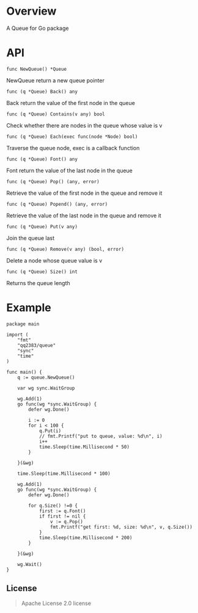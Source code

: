 # Overview

A Queue for Go package

# API
```
func NewQueue() *Queue
```
NewQueue return a new queue pointer

```
func (q *Queue) Back() any
```
Back return the value of the first node in the queue

```
func (q *Queue) Contains(v any) bool
```
Check whether there are nodes in the queue whose value is v

```
func (q *Queue) Each(exec func(node *Node) bool)
```
Traverse the queue node, exec is a callback function

```
func (q *Queue) Font() any
```
Font return the value of the last node in the queue

```
func (q *Queue) Pop() (any, error)
```
Retrieve the value of the first node in the queue and remove it

```
func (q *Queue) Popend() (any, error)
```
Retrieve the value of the last node in the queue and remove it

```
func (q *Queue) Put(v any)
```
Join the queue last

```
func (q *Queue) Remove(v any) (bool, error)
```
Delete a node whose queue value is v

```
func (q *Queue) Size() int
```
Returns the queue length

# Example
```
package main

import (
	"fmt"
	"qq2383/queue"
	"sync"
	"time"
)

func main() {
	q := queue.NewQueue()

	var wg sync.WaitGroup

	wg.Add(1)
	go func(wg *sync.WaitGroup) {
		defer wg.Done()

		i := 0
		for i < 100 {
			q.Put(i)
			// fmt.Printf("put to queue, value: %d\n", i)
			i++
			time.Sleep(time.Millisecond * 50)
		}

	}(&wg)

	time.Sleep(time.Millisecond * 100)

	wg.Add(1)
	go func(wg *sync.WaitGroup) {
		defer wg.Done()

		for q.Size() !=0 {
			first := q.Font()
			if first != nil {
				v := q.Pop()
				fmt.Printf("get first: %d, size: %d\n", v, q.Size())
			}
			time.Sleep(time.Millisecond * 200)
		}

	}(&wg)

	wg.Wait()
}

```

## License

> Apache License 2.0 license